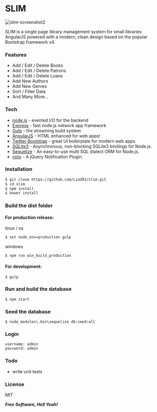 # SLIM

![slim-screenshot2](https://cloud.githubusercontent.com/assets/19666213/24548917/ada81b02-161f-11e7-804e-5fd5f713ea92.png)

SLIM is a single page library management system for small libraries AngularJS powered with a modern, clean design based on the popular Bootstrap framework v4.

### Features
* Add / Edit / Delete Books
* Add / Edit / Delete Patrons
* Add / Edit / Delete Loans
* Add New Authors
* Add New Genres
* Sort / Filter Data
* And Many More...

### Tech
* [node.js](https://nodejs.org) - evented I/O for the backend
* [Express](http://expressjs.com) - fast node.js network app framework
* [Gulp](https://github.com/gulpjs/gulp) - the streaming build system
* [AngularJS](https://github.com/angular/angular.js) - HTML enhanced for web apps!
* [Twitter Bootstrap](https://github.com/twbs/bootstrap) - great UI boilerplate for modern web apps.
* [SQLite3](https://github.com/mapbox/node-sqlite3) - Asynchronous, non-blocking SQLite3 bindings for Node.js.
* [Sequelize](https://github.com/sequelize/sequelize) - An easy-to-use multi SQL dialect ORM for Node.js.
* [noty](https://github.com/needim/noty) - A jQuery Notification Plugin.

### Installation

```sh
$ git clone https://github.com/Liad91/slim.git
$ cd slim
$ npm install
$ bower install
```

### Build the dist folder

#### For production release:
linux / os
```sh
$ set node_env=production gulp
```
windows
```
$ npm run win_build_production
```

#### For development:
```
$ gulp
```

### Run and build the database

```
$ npm start
```

### Seed the database

```
$ node_modules\.bin\sequelize db:seed:all
```

### Login
```
username: admin
password: admin
```

### Todo
 - write unit tests


### License

MIT

***Free Software, Hell Yeah!***
